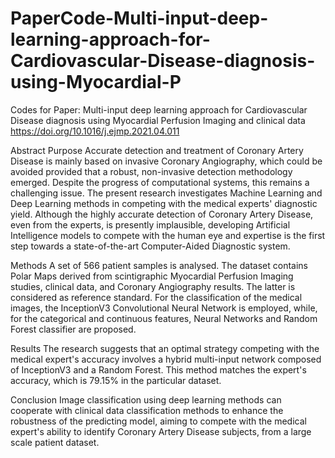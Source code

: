 # PaperCode-Multi-input-deep-learning-approach-for-Cardiovascular-Disease-diagnosis-using-Myocardial-P
Codes for Paper: Multi-input deep learning approach for Cardiovascular Disease diagnosis using Myocardial Perfusion Imaging and clinical data
https://doi.org/10.1016/j.ejmp.2021.04.011

Abstract
Purpose
Accurate detection and treatment of Coronary Artery Disease is mainly based on invasive Coronary Angiography, which could be avoided provided that a robust, non-invasive detection methodology emerged. Despite the progress of computational systems, this remains a challenging issue. The present research investigates Machine Learning and Deep Learning methods in competing with the medical experts' diagnostic yield. Although the highly accurate detection of Coronary Artery Disease, even from the experts, is presently implausible, developing Artificial Intelligence models to compete with the human eye and expertise is the first step towards a state-of-the-art Computer-Aided Diagnostic system.

Methods
A set of 566 patient samples is analysed. The dataset contains Polar Maps derived from scintigraphic Myocardial Perfusion Imaging studies, clinical data, and Coronary Angiography results. The latter is considered as reference standard. For the classification of the medical images, the InceptionV3 Convolutional Neural Network is employed, while, for the categorical and continuous features, Neural Networks and Random Forest classifier are proposed.

Results
The research suggests that an optimal strategy competing with the medical expert's accuracy involves a hybrid multi-input network composed of InceptionV3 and a Random Forest. This method matches the expert's accuracy, which is 79.15% in the particular dataset.

Conclusion
Image classification using deep learning methods can cooperate with clinical data classification methods to enhance the robustness of the predicting model, aiming to compete with the medical expert's ability to identify Coronary Artery Disease subjects, from a large scale patient dataset.
